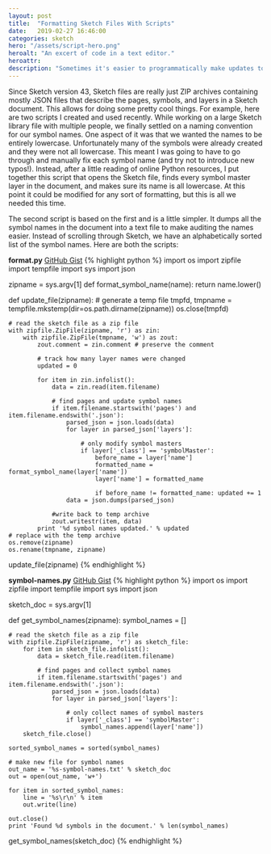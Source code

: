 ```yaml
---
layout: post
title:  "Formatting Sketch Files With Scripts"
date:   2019-02-27 16:46:00
categories: sketch
hero: "/assets/script-hero.png"
heroalt: "An excert of code in a text editor."
heroattr:
description: "Sometimes it's easier to programmatically make updates to Sketch files in lieu of tedious manual updates. Here are two scripts that help achieve that."
---
```


Since Sketch version 43, Sketch files are really just ZIP archives containing mostly JSON files that describe the pages, symbols, and layers in a Sketch document. This allows for doing some pretty cool things. For example, here are two scripts I created and used recently. While working on a large Sketch library file with multiple people, we finally settled on a naming convention for our symbol names. One aspect of it was that we wanted the names to be entirely lowercase. Unfortunately many of the symbols were already created and they were not all lowercase. This meant I was going to have to go through and manually fix each symbol name (and try not to introduce new typos!). Instead, after a little reading of online Python resources, I put together this script that opens the Sketch file, finds every symbol master layer in the document, and makes sure its name is all lowercase. 
At this point it could be modified for any sort of formatting, but this is all we needed this time.

The second script is based on the first and is a little simpler. It dumps all the symbol names in the document into a text file to make auditing the names easier. Instead of scrolling through Sketch, we have an alphabetically sorted list of the symbol names. Here are both the scripts:

**format.py**
[GitHub Gist](https://gist.github.com/nkrisc/9127f1c1ae185a5c459874afee7e299d)
{% highlight python %}
import os
import zipfile
import tempfile
import sys
import json

zipname = sys.argv[1]
def format_symbol_name(name):
    return name.lower()

def update_file(zipname):
    # generate a temp file
    tmpfd, tmpname = tempfile.mkstemp(dir=os.path.dirname(zipname))
    os.close(tmpfd)

    # read the sketch file as a zip file      
    with zipfile.ZipFile(zipname, 'r') as zin:
        with zipfile.ZipFile(tmpname, 'w') as zout:
            zout.comment = zin.comment # preserve the comment

            # track how many layer names were changed
            updated = 0

            for item in zin.infolist():
                data = zin.read(item.filename)

                # find pages and update symbol names
                if item.filename.startswith('pages') and item.filename.endswith('.json'):
                    parsed_json = json.loads(data)
                    for layer in parsed_json['layers']:

                        # only modify symbol masters
                        if layer['_class'] == 'symbolMaster':
                            before_name = layer['name']
                            formatted_name = format_symbol_name(layer['name'])
                            layer['name'] = formatted_name

                            if before_name != formatted_name: updated += 1
                    data = json.dumps(parsed_json)

                #write back to temp archive
                zout.writestr(item, data)
            print '%d symbol names updated.' % updated
    # replace with the temp archive
    os.remove(zipname)
    os.rename(tmpname, zipname)

update_file(zipname)
{% endhighlight %}

**symbol-names.py**
[GitHub Gist](https://gist.github.com/nkrisc/afef754770c6c28f7ba7ee232b59716a)
{% highlight python %}
import os
import zipfile
import tempfile
import sys
import json

sketch_doc = sys.argv[1]

def get_symbol_names(zipname):
    symbol_names = []

    # read the sketch file as a zip file          
    with zipfile.ZipFile(zipname, 'r') as sketch_file:
        for item in sketch_file.infolist():
            data = sketch_file.read(item.filename)

            # find pages and collect symbol names
            if item.filename.startswith('pages') and item.filename.endswith('.json'):
                parsed_json = json.loads(data)
                for layer in parsed_json['layers']:

                    # only collect names of symbol masters
                    if layer['_class'] == 'symbolMaster':
                        symbol_names.append(layer['name'])
        sketch_file.close()

    sorted_symbol_names = sorted(symbol_names)

    # make new file for symbol names
    out_name = '%s-symbol-names.txt' % sketch_doc
    out = open(out_name, 'w+')

    for item in sorted_symbol_names:
        line = '%s\r\n' % item
        out.write(line)
    
    out.close()
    print 'Found %d symbols in the document.' % len(symbol_names)

get_symbol_names(sketch_doc)
{% endhighlight %}